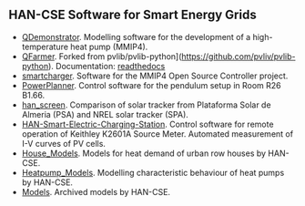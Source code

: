 ## HAN-CSE Software for Smart Energy Grids

  * [QDemonstrator](https://github.com/hancse/QDemonstrator). Modelling software for the development of a high-temperature heat pump (MMIP4).
  * [QFarmer](https://github.com/hancse/QFarmer). Forked from pvlib/pvlib-python](https://github.com/pvliv/pvlib-python). Documentation: [readthedocs](http://pvlib-python.readthedocs.io/en/stable/)
* [smartcharger](https://github.com/hancse/smartcharger). Software for the MMIP4 Open Source Controller project.
* [PowerPlanner](https://github.com/hancse/PowerPlanner). Control software for the pendulum setup in Room R26 B1.66.
* [han_screen](https://github.com/hancse/han_screen). Comparison of solar tracker from Plataforma Solar de Almeria (PSA) and NREL solar tracker (SPA).
* [HAN-Smart-Electric-Charging-Station](https://github.com/hancse/HAN-Smart-Electric-Charging-Station). Control software for remote operation of Keithley K2601A Source Meter. Automated measurement of I-V curves of PV cells.
* [House_Models](https://github.com/hancse/House_Models). Models for heat demand of urban row houses by HAN-CSE.
* [Heatpump_Models](https://github.com/hancse/Heatpump_Models). Modelling characteristic behaviour of heat pumps by HAN-CSE.
* [Models](https://github.com/hancse/Models). Archived models by HAN-CSE.
